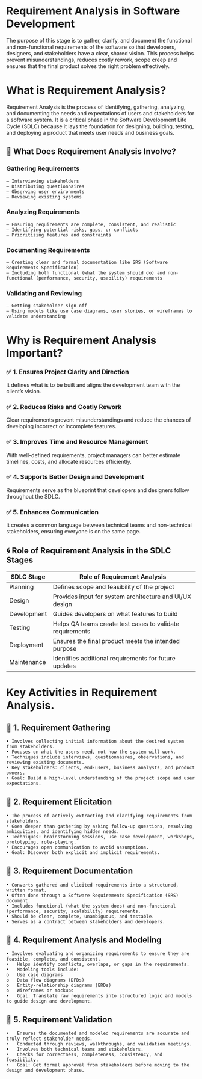 # Requirement Analysis in Software Development
The purpose of this stage is to gather, clarify, and document the functional and non-functional requirements of the software so that developers, designers, and stakeholders have a clear, shared vision. This process helps prevent misunderstandings, reduces costly rework, scope creep and ensures that the final product solves the right problem effectively.

# What is Requirement Analysis?
Requirement Analysis is the process of identifying, gathering, analyzing, and documenting the needs and expectations of users and stakeholders for a software system. It is a critical phase in the Software Development Life Cycle (SDLC) because it lays the foundation for designing, building, testing, and deploying a product that meets user needs and business goals.

## 🧩 What Does Requirement Analysis Involve?
### Gathering Requirements
    – Interviewing stakeholders
    – Distributing questionnaires
    – Observing user environments
    – Reviewing existing systems

### Analyzing Requirements
    – Ensuring requirements are complete, consistent, and realistic
    – Identifying potential risks, gaps, or conflicts
    – Prioritizing features and constraints

### Documenting Requirements
    – Creating clear and formal documentation like SRS (Software Requirements Specification)
    – Including both functional (what the system should do) and non-functional (performance, security, usability) requirements

### Validating and Reviewing
    – Getting stakeholder sign-off
    – Using models like use case diagrams, user stories, or wireframes to validate understanding

# Why is Requirement Analysis Important?
### ✅ 1. Ensures Project Clarity and Direction
It defines what is to be built and aligns the development team with the client’s vision.
### ✅ 2. Reduces Risks and Costly Rework
Clear requirements prevent misunderstandings and reduce the chances of developing incorrect or incomplete features.
### ✅ 3. Improves Time and Resource Management
With well-defined requirements, project managers can better estimate timelines, costs, and allocate resources efficiently.
### ✅ 4. Supports Better Design and Development
Requirements serve as the blueprint that developers and designers follow throughout the SDLC.
### ✅ 5. Enhances Communication
It creates a common language between technical teams and non-technical stakeholders, ensuring everyone is on the same page.

## 🌀 Role of Requirement Analysis in the SDLC Stages
| SDLC Stage  | Role of Requirement Analysis                              |
| ----------- | --------------------------------------------------------- |
| Planning    | Defines scope and feasibility of the project              |
| Design      | Provides input for system architecture and UI/UX design   |
| Development | Guides developers on what features to build               |
| Testing     | Helps QA teams create test cases to validate requirements |
| Deployment  | Ensures the final product meets the intended purpose      |
| Maintenance | Identifies additional requirements for future updates     |

# Key Activities in Requirement Analysis.
## 📌 1. Requirement Gathering
    • Involves collecting initial information about the desired system from stakeholders.
    • Focuses on what the users need, not how the system will work.
    • Techniques include interviews, questionnaires, observations, and reviewing existing documents.
    • Key stakeholders: clients, end-users, business analysts, and product owners.
    • Goal: Build a high-level understanding of the project scope and user expectations.

## 📌 2. Requirement Elicitation
    • The process of actively extracting and clarifying requirements from stakeholders.
    • Goes deeper than gathering by asking follow-up questions, resolving ambiguities, and identifying hidden needs.
    • Techniques: brainstorming sessions, use case development, workshops, prototyping, role-playing.
    • Encourages open communication to avoid assumptions.
    • Goal: Discover both explicit and implicit requirements.

## 📌 3. Requirement Documentation
    • Converts gathered and elicited requirements into a structured, written format.
    • Often done through a Software Requirements Specification (SRS) document.
    • Includes functional (what the system does) and non-functional (performance, security, scalability) requirements.
    • Should be clear, complete, unambiguous, and testable.
    • Serves as a contract between stakeholders and developers.

## 📌 4. Requirement Analysis and Modeling
    • Involves evaluating and organizing requirements to ensure they are feasible, complete, and consistent.
    •	Helps identify conflicts, overlaps, or gaps in the requirements.
    •	Modeling tools include:
    o	Use case diagrams
    o	Data flow diagrams (DFDs)
    o	Entity-relationship diagrams (ERDs)
    o	Wireframes or mockups
    •	Goal: Translate raw requirements into structured logic and models to guide design and development.

## 📌 5. Requirement Validation
    •	Ensures the documented and modeled requirements are accurate and truly reflect stakeholder needs.
    •	Conducted through reviews, walkthroughs, and validation meetings.
    •	Involves both technical teams and stakeholders.
    •	Checks for correctness, completeness, consistency, and feasibility.
    •	Goal: Get formal approval from stakeholders before moving to the design and development phase.
